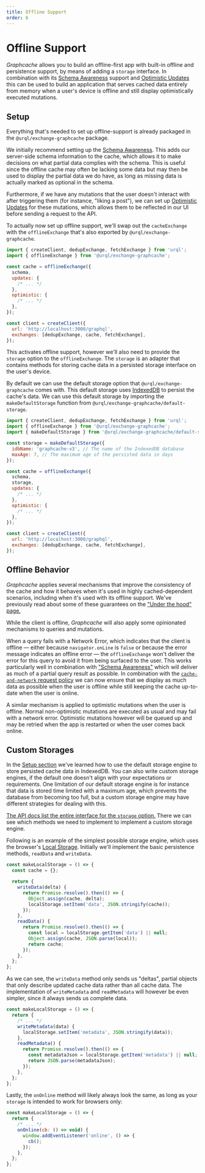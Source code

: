 ```yaml
---
title: Offline Support
order: 6
---
```


# Offline Support

_Graphcache_ allows you to build an offline-first app with built-in offline and persistence support,
by means of adding a `storage` interface. In combination with its [Schema
Awareness](./schema-awareness.md) support and [Optimistic
Updates](./cache-updates.md#optimistic-updates) this can be used to build an application that
serves cached data entirely from memory when a user's device is offline and still display
optimistically executed mutations.

## Setup

Everything that's needed to set up offline-support is already packaged in the
`@urql/exchange-graphcache` package.

We initially recommend setting up the [Schema Awareness](./schema-awareness.md). This adds our
server-side schema information to the cache, which allows it to make decisions on what partial data
complies with the schema. This is useful since the offline cache may often be lacking some data but
may then be used to display the partial data we do have, as long as missing data is actually marked
as optional in the schema.

Furthermore, if we have any mutations that the user doesn't interact with after triggering them (for
instance, "liking a post"), we can set up [Optimistic
Updates](./cache-updates.md#optimistic-updates) for these mutations, which allows them to be
reflected in our UI before sending a request to the API.

To actually now set up offline support, we'll swap out the `cacheExchange` with the
`offlineExchange` that's also exported by `@urql/exchange-graphcache`.

```js
import { createClient, dedupExchange, fetchExchange } from 'urql';
import { offlineExchange } from '@urql/exchange-graphcache';

const cache = offlineExchange({
  schema,
  updates: {
    /* ... */
  },
  optimistic: {
    /* ... */
  },
});

const client = createClient({
  url: 'http://localhost:3000/graphql',
  exchanges: [dedupExchange, cache, fetchExchange],
});
```

This activates offline support, however we'll also need to provide the `storage` option to the
`offlineExchange`. The `storage` is an adapter that contains methods for storing cache data in a
persisted storage interface on the user's device.

By default we can use the default storage option that `@urql/exchange-graphcache` comes with. This
default storage uses [IndexedDB](https://developer.mozilla.org/en-US/docs/Web/API/IndexedDB_API) to
persist the cache's data. We can use this default storage by importing the `makeDefaultStorage`
function from `@urql/exchange-graphcache/default-storage`.

```js
import { createClient, dedupExchange, fetchExchange } from 'urql';
import { offlineExchange } from '@urql/exchange-graphcache';
import { makeDefaultStorage } from '@urql/exchange-graphcache/default-storage';

const storage = makeDefaultStorage({
  idbName: 'graphcache-v3', // The name of the IndexedDB database
  maxAge: 7, // The maximum age of the persisted data in days
});

const cache = offlineExchange({
  schema,
  storage,
  updates: {
    /* ... */
  },
  optimistic: {
    /* ... */
  },
});

const client = createClient({
  url: 'http://localhost:3000/graphql',
  exchanges: [dedupExchange, cache, fetchExchange],
});
```

## Offline Behavior

_Graphcache_ applies several mechanisms that improve the consistency of the cache and how it behaves
when it's used in highly cached-dependent scenarios, including when it's used with its offline
support. We've previously read about some of these guarantees on the ["Under the hood"
page.](./underunder-the-hood.md)

While the client is offline, _Graphcache_ will also apply some opinionated mechanisms to queries and
mutations.

When a query fails with a Network Error, which indicates that the client is
offline — either because `navigator.onLine` is `false` or because the error message indicates an
offline error — the `offlineExchange` won't deliver the error for this query to avoid it from being
surfaced to the user. This works particularly well in combination with ["Schema
Awareness"](./schema-awareness.md) which will deliver as much of a partial query result as possible.
In combination with the [`cache-and-network` request policy](../basics/document-caching.md#request-policies)
we can now ensure that we display as much data as possible when the user is offline while still
keeping the cache up-to-date when the user is online.

A similar mechanism is applied to optimistic mutations when the user is offline. Normal
non-optimistic mutations are executed as usual and may fail with a network error. Optimistic
mutations however will be queued up and may be retried when the app is restarted or when the user
comes back online.

## Custom Storages

In the [Setup section](#setup) we've learned how to use the default storage engine to store
persisted cache data in IndexedDB. You can also write custom storage engines, if the default one
doesn't align with your expectations or requirements.
One limitation of our default storage engine is for instance that data is stored time limited with a
maximum age, which prevents the database from becoming too full, but a custom storage engine may
have different strategies for dealing with this.

[The API docs list the entire interface for the `storage` option.](../api/graphcache.md#storage-option)
There we can see which methods we need to implement to implement a custom storage engine.

Following is an example of the simplest possible storage engine, which uses the browser's
[Local Storage](https://developer.mozilla.org/en-US/docs/Web/API/Window/localStorage).
Initially we'll implement the basic persistence methods, `readData` and `writeData`.

```js
const makeLocalStorage = () => {
  const cache = {};

  return {
    writeData(delta) {
      return Promise.resolve().then(() => {
        Object.assign(cache, delta);
        localStorage.setItem('data', JSON.stringify(cache));
      });
    },
    readData() {
      return Promise.resolve().then(() => {
        const local = localStorage.getItem('data') || null;
        Object.assign(cache, JSON.parse(local));
        return cache;
      });
    },
  };
};
```

As we can see, the `writeData` method only sends us "deltas", partial objects that only describe
updated cache data rather than all cache data. The implementation of `writeMetadata` and
`readMetadata` will however be even simpler, since it always sends us complete data.

```js
const makeLocalStorage = () => {
  return {
    /* ... */
    writeMetadata(data) {
      localStorage.setItem('metadata', JSON.stringify(data));
    },
    readMetadata() {
      return Promise.resolve().then(() => {
        const metadataJson = localStorage.getItem('metadata') || null;
        return JSON.parse(metadataJson);
      });
    },
  };
};
```

Lastly, the `onOnline` method will likely always look the same, as long as your `storage` is
intended to work for browsers only:

```js
const makeLocalStorage = () => {
  return {
    /* ... */
    onOnline(cb: () => void) {
      window.addEventListener('online', () => {
        cb();
      });
    },
  };
};
```

